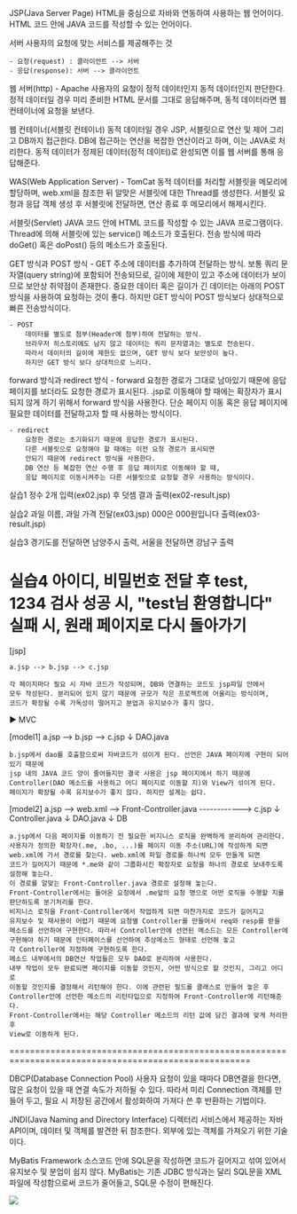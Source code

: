 JSP(Java Server Page)
	HTML을 중심으로 자바와 연동하여 사용하는 웹 언어이다.
	HTML 코드 안에 JAVA 코드를 작성할 수 있는 언어이다.

서버
	사용자의 요청에 맞는 서비스를 제공해주는 것

	- 요청(request) :	클라이언트 --> 서버
	- 응답(response):	서버 --> 클라이언트

웹 서버(http) - Apache
	사용자의 요청이 정적 데이터인지 동적 데이터인지 판단한다.
	정적 데이터일 경우 미리 준비한 HTML 문서를 그대로 응답해주며,
	동적 데이터라면 웹 컨테이너에 요청을 보낸다.

웹 컨테이너(서블릿 컨테이너)
	동적 데이터일 경우 JSP, 서블릿으로 연산 및 제어 그리고 DB까지 접근한다.
	DB에 접근하는 연산을 복잡한 연산이라고 하며, 이는 JAVA로 처리한다.
	동적 데이터가 정제된 데이터(정적 데이터)로 완성되면 이를 웹 서버를 통해 응답해준다.


WAS(Web Application Server) - TomCat
	동적 데이터를 처리할 서블릿을 메모리에 할당하며, web.xml을 참조한 뒤 알맞은 서블릿에 대한 Thread를 생성한다.
	서블릿 요청과 응답 객체 생성 후 서블릿에 전달하면, 연산 종료 후 메모리에서 해제시킨다.

서블릿(Servlet)
	JAVA 코드 안에 HTML 코드를 작성할 수 있는 JAVA 프로그램이다.
	Thread에 의해 서블릿에 있는 service() 메소드가 호출된다.
	전송 방식에 따라 doGet() 혹은 doPost() 등의 메소드가 호출된다.

GET 방식과 POST 방식
	- GET
		주소에 데이터를 추가하여 전달하는 방식.
		보통 쿼리 문자열(query string)에 포함되어 전송되므로, 길이에 제한이 있고
		주소에 데이터가 보이므로 보안상 취약점이 존재한다.
		중요한 데이터 혹은 길이가 긴 데이터는 아래의 POST 방식을 사용하여 요청하는 것이 좋다.
		하지만 GET 방식이 POST 방식보다 상대적으로 빠른 전송방식이다.

	- POST
		데이터를 별도로 첨부(Header에 첨부)하여 전달하는 방식.
		브라우저 히스토리에도 남지 않고 데이터는 쿼리 문자열과는 별도로 전송된다.
		따라서 데이터의 길이에 제한도 없으며, GET 방식 보다 보안성이 높다.
		하지만 GET 방식 보다 상대적으로 느리다.

forward 방식과 redirect 방식
	- forward
		요청한 경로가 그대로 남아있기 때문에 응답 페이지를 보더라도
		요청한 경로가 표시된다.
		.jsp로 이동해야 할 때에는 확장자가 표시되지 않게 하기 위해서
		forward 방식을 사용한다.
		단순 페이지 이동 혹은 응답 페이지에 필요한 데이터를 
		전달하고자 할 때 사용하는 방식이다.

	- redirect
		요청한 경로는 초기화되기 때문에 응답한 경로가 표시된다.
		다른 서블릿으로 요청해야 할 때에는 이전 요청 경로가 표시되면
		안되기 때문에 redirect 방식을 사용한다.
		DB 연산 등 복잡한 연산 수행 후 응답 페이지로 이동해야 할 때,
		응답 페이지로 이동시켜주는 다른 서블릿으로 요청할 경우 사용하는 방식이다.

실습1
	정수 2개 입력(ex02.jsp) 후 덧셈 결과 출력(ex02-result.jsp)

실습2
	과일 이름, 과일 가격 전달(ex03.jsp)
	000은 000원입니다 출력(ex03-result.jsp)

실습3
	경기도를 전달하면 남양주시 출력,
	서울을 전달하면 강남구 출력

실습4
	아이디, 비밀번호 전달 후
	test, 1234 검사
	성공 시, "test님 환영합니다"
	실패 시, 원래 페이지로 다시 돌아가기
=======================================================================================================
[jsp]

	a.jsp --> b.jsp --> c.jsp

	각 페이지마다 필요 시 자바 코드가 작성되며, DB와 연결하는 코드도 jsp파일 안에서
	모두 작성된다. 분리되어 있지 않기 때문에 규모가 작은 프로젝트에 어울리는 방식이며,
	코드가 확장될 수록 가독성이 떨어지고 분업과 유지보수가 좋지 않다.

▶ MVC

[model1]
	a.jsp --> b.jsp --> c.jsp
		   ↓
		DAO.java

	b.jsp에서 dao를 호출함으로써 자바코드가 섞이게 된다. 선언은 JAVA 페이지에 구현이 되어 있기 때문에
	jsp 내의 JAVA 코드 양이 줄어들지만 결국 사용은 jsp 페이지에서 하기 때문에
	Controller(DAO 메소드를 사용하고 어디 페이지로 이동할 지)와 View가 섞이게 된다.
	페이지가 확장될 수록 유지보수가 좋지 않다. 하지만 설계는 쉽다.

[model2]
	a.jsp	-->	web.xml	-->	Front-Controller.java	------------>	c.jsp
						↓
					Controller.java
					    ↓
					DAO.java
					 ↓
					DB

	a.jsp에서 다음 페이지를 이동하기 전 필요한 비지니스 로직을 완벽하게 분리하여 관리한다.
	사용자가 정의한 확장자(.me, .bo, ...)를 페이지 이동 주소(URL)에 작성하게 되면
	web.xml에 가서 경로를 찾는다. web.xml에 파일 경로를 하나씩 모두 만들게 되면
	코드가 길어지기 때문에 *.me와 같이 그룹화시킨 확장자로 요청을 하나의 경로로 보내주도록
	설정해 놓는다.
	이 경로를 알맞는 Front-Controller.java 경로로 설정해 놓는다.
	Front-Controller에서는 들어온 요청에서 .me앞의 요청 명으로 어떤 로직을 수행할 지를
	판단하도록 분기처리를 한다.
	비지니스 로직을 Front-Controller에서 작업하게 되면 마찬가지로 코드가 길어지고
	유지보수 및 재사용이 어렵기 때문에 요청별 Controller를 만들어서 req와 resp를 받을
	메소드를 선언하여 구현한다. 따라서 Controller안에 선언된 메소드는 모든 Controller에
	구현해야 하기 때문에 인터페이스를 선언하여 추상메소드 형태로 선언해 놓고
	각 Controller에 지정하여 구현하도록 한다.
	메소드 내부에서의 DB연산 작업들은 모두 DAO로 분리하여 사용한다.
	내부 작업이 모두 완료되면 페이지를 이동할 것인지, 어떤 방식으로 할 것인지, 그리고 어디로
	이동할 것인지를 결정해서 리턴해야 한다. 이에 관련된 필드를 클래스로 만들어 놓은 후
	Controller안에 선언한 메소드의 리턴타입으로 지정하여 Front-Controller에 리턴해준다.
	Front-Controller에서는 해당 Controller 메소드의 리턴 값에 담긴 결과에 맞게 처리한 후
	View로 이동하게 된다.

=====================================================================================================

DBCP(Database Connection Pool)
	사용자 요청이 있을 때마다 DB연결을 한다면, 많은 요청이 있을 때 연결 속도가 저하될 수 있다.
	따라서 미리 Connection 객체를 만들어 두고, 필요 시 저장된 공간에서 활성화하여 가져다 쓴 후 
	반환하는 기법이다.

JNDI(Java Naming and Directory Interface)
	디렉터리 서비스에서 제공하는 자바 API이며, 데이터 및 객체를 발견한 뒤 참조한다.
	외부에 있는 객체를 가져오기 위한 기술이다.

MyBatis Framework
	소스코드 안에 SQL문을 작성하면 코드가 길어지고 섞여 있어서 유지보수 및 분업이 쉽지 않다.
	MyBatis는 기존 JDBC 방식과는 달리 SQL문을 XML파일에 작성함으로써 코드가 줄어들고,
	SQL문 수정이 편해진다.

<img src="https://github.com/user-attachments/assets/970f3c78-cb0f-4845-a92c-e25472713d50"/>

 

